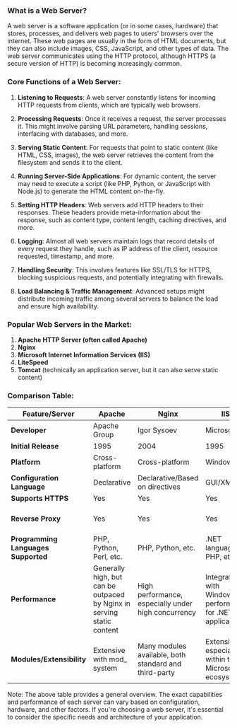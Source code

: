 ### **What is a Web Server?**

A web server is a software application (or in some cases, hardware) that stores, processes, and delivers web pages to users' browsers over the internet. These web pages are usually in the form of HTML documents, but they can also include images, CSS, JavaScript, and other types of data. The web server communicates using the HTTP protocol, although HTTPS (a secure version of HTTP) is becoming increasingly common.

### **Core Functions of a Web Server**:

1. **Listening to Requests**: A web server constantly listens for incoming HTTP requests from clients, which are typically web browsers.

2. **Processing Requests**: Once it receives a request, the server processes it. This might involve parsing URL parameters, handling sessions, interfacing with databases, and more.

3. **Serving Static Content**: For requests that point to static content (like HTML, CSS, images), the web server retrieves the content from the filesystem and sends it to the client.

4. **Running Server-Side Applications**: For dynamic content, the server may need to execute a script (like PHP, Python, or JavaScript with Node.js) to generate the HTML content on-the-fly.

5. **Setting HTTP Headers**: Web servers add HTTP headers to their responses. These headers provide meta-information about the response, such as content type, content length, caching directives, and more.

6. **Logging**: Almost all web servers maintain logs that record details of every request they handle, such as IP address of the client, resource requested, timestamp, and more.

7. **Handling Security**: This involves features like SSL/TLS for HTTPS, blocking suspicious requests, and potentially integrating with firewalls.

8. **Load Balancing & Traffic Management**: Advanced setups might distribute incoming traffic among several servers to balance the load and ensure high availability.

### **Popular Web Servers in the Market**:

1. **Apache HTTP Server (often called Apache)**
2. **Nginx**
3. **Microsoft Internet Information Services (IIS)**
4. **LiteSpeed**
5. **Tomcat** (technically an application server, but it can also serve static content)

### **Comparison Table**:

| Feature/Server | Apache        | Nginx         | IIS            | LiteSpeed     | Tomcat        |
|----------------|---------------|---------------|----------------|---------------|---------------|
| **Developer**  | Apache Group  | Igor Sysoev   | Microsoft      | LiteSpeed Tech| Apache Group  |
| **Initial Release** | 1995      | 2004         | 1995           | 2003          | 1999          |
| **Platform**   | Cross-platform| Cross-platform| Windows        | Cross-platform| Cross-platform|
| **Configuration Language**| Declarative | Declarative/Based on directives| GUI/XML | Declarative | XML |
| **Supports HTTPS** | Yes       | Yes           | Yes            | Yes           | Yes           |
| **Reverse Proxy**| Yes        | Yes           | Yes            | Yes           | Yes with additional configuration|
| **Programming Languages Supported** | PHP, Python, Perl, etc.| PHP, Python, etc.| .NET languages, PHP, etc.| PHP, Ruby, etc.| Java |
| **Performance**| Generally high, but can be outpaced by Nginx in serving static content| High performance, especially under high concurrency| Integrated with Windows, performant for .NET applications| Known for high performance| Optimized for Java applications |
| **Modules/Extensibility**| Extensive with mod_ system| Many modules available, both standard and third-party| Extensive, especially within the Microsoft ecosystem| Built-in & external modules| Extensive Java capabilities |

Note: The above table provides a general overview. The exact capabilities and performance of each server can vary based on configuration, hardware, and other factors. If you're choosing a web server, it's essential to consider the specific needs and architecture of your application.